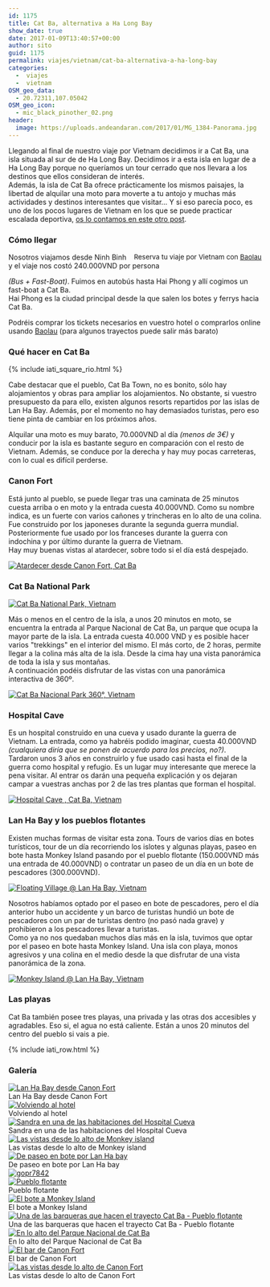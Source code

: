 ```yaml
---
id: 1175
title: Cat Ba, alternativa a Ha Long Bay
show_date: true
date: 2017-01-09T13:40:57+00:00
author: sito
guid: 1175
permalink: viajes/vietnam/cat-ba-alternativa-a-ha-long-bay
categories:
  -  viajes
  -  vietnam
OSM_geo_data:
  - 20.72311,107.05042
OSM_geo_icon:
  - mic_black_pinother_02.png
header:
  image: https://uploads.andeandaran.com/2017/01/MG_1384-Panorama.jpg
---
```


  Llegando al final de nuestro viaje por Vietnam decidimos ir a Cat Ba, una isla situada al sur de de Ha Long Bay. Decidimos ir a esta isla en lugar de a Ha Long Bay porque no queríamos un tour cerrado que nos llevara a los destinos que ellos consideran de interés.<br /> Además, la isla de Cat Ba ofrece prácticamente los mismos paisajes, la libertad de alquilar una moto para moverte a tu antojo y muchas más actividades y destinos interesantes que visitar... Y si eso parecía poco, es uno de los pocos lugares de Vietnam en los que se puede practicar escalada deportiva, <a href="http://www.andeandaran.com/2016/12/28/escalada-deportiva-cat-ba/" target="_blank" rel="noopener">os lo contamos en este otro post</a>.


### Cómo llegar



<!-- Start shortcoder -->

<div id="baolau" style="text-align:center;float: right; margin-left: 15px;">
<span style="font-size: 10pt;">Reserva tu viaje por Vietnam con <a href="https://www.baolau.vn/?source=andeandaran" target="_blank">Baolau</a></span> 


</div><!-- End shortcoder v4.0.3--> 

Nosotros viajamos desde Ninh Binh y el viaje nos costó 240.000VND por persona 

<em>(Bus + Fast-Boat)</em>. Fuimos en autobús hasta Hai Phong y allí cogimos un fast-boat a Cat Ba.<br /> Hai Phong es la ciudad principal desde la que salen los botes y ferrys hacia Cat Ba.



Podréis comprar los tickets necesarios en vuestro hotel o comprarlos online usando <a href="https://www.baolau.vn/?source=andeandaran">Baolau</a> (para algunos trayectos puede salir más barato)


###     Qué hacer en Cat Ba
      
{% include iati_square_rio.html %}

Cabe destacar que el pueblo, Cat Ba Town, no es bonito, sólo hay alojamientos y obras para ampliar los alojamientos. No obstante, si vuestro presupuesto da para ello, existen algunos resorts repartidos por las islas de Lan Ha Bay. Además, por el momento no hay demasiados turistas, pero eso tiene pinta de cambiar en los próximos años.

Alquilar una moto es muy barato, 70.000VND al día<em> (menos de 3€)</em> y conducir por la isla es bastante seguro en comparación con el resto de Vietnam. Además, se conduce por la derecha y hay muy pocas carreteras, con lo cual es difícil perderse.


### Canon Fort

  Está junto al pueblo, se puede llegar tras una caminata de 25 minutos cuesta arriba o en moto y la entrada cuesta 40.000VND. Como su nombre indica, es un fuerte con varios cañones y trincheras en lo alto de una colina. Fue construido por los japoneses durante la segunda guerra mundial. Posteriormente fue usado por los franceses durante la guerra con indochina y por último durante la guerra de Vietnam.<br /> Hay muy buenas vistas al atardecer, sobre todo si el día está despejado.

  <a href="https://www.flickr.com/photos/sitoo/31894651706/in/dateposted/"><img loading="lazy"  src="https://live.staticflickr.com/653/31894651706_66d53bcd86_c.jpg" alt="Atardecer desde Canon Fort, Cat Ba" /></a>


###     Cat Ba National Park
  <a href="https://www.flickr.com/photos/sitoo/31100352883/in/dateposted/"><img loading="lazy"  src="https://live.staticflickr.com/431/31100352883_af36e00a19_c.jpg" alt="Cat Ba National Park, Vietnam"  /></a>

  Más o menos en el centro de la isla, a unos 20 minutos en moto, se encuentra la entrada al Parque Nacional de Cat Ba, un parque que ocupa la mayor parte de la isla. La entrada cuesta 40.000 VND y es posible hacer varios "trekkings" en el interior del mismo. El más corto, de 2 horas, permite llegar a la colina más alta de la isla. Desde la cima hay una vista panorámica de toda la isla y sus montañas.<br /> A continuación podéis disfrutar de las vistas con una panorámica interactiva de 360º.

  <a data-flickr-embed="true" data-vr="true" href="https://www.flickr.com/photos/sitoo/31898995972/" title="Cat Ba Nacional Park 360°, Vietnam by Sitoo, on Flickr"><img loading="lazy"  src="https://live.staticflickr.com/782/31898995972_822cd30f07_c.jpg" alt="Cat Ba Nacional Park 360°, Vietnam" /></a>


###     Hospital Cave

  Es un hospital construido en una cueva y usado durante la guerra de Vietnam. La entrada, como ya habréis podido imaginar, cuesta 40.000VND <em>(cualquiera diría que se ponen de acuerdo para los precios, no?)</em>.<br /> Tardaron unos 3 años en construirlo y fue usado casi hasta el final de la guerra como hospital y refugio. Es un lugar muy interesante que merece la pena visitar. Al entrar os darán una pequeña explicación y os dejaran campar a vuestras anchas por 2 de las tres plantas que forman el hospital.



  <a href="https://www.flickr.com/photos/sitoo/31180020564/in/dateposted/"><img loading="lazy"  src="https://live.staticflickr.com/406/31180020564_ea06818a15_c.jpg" alt="Hospital Cave , Cat Ba, Vietnam"  /></a>


###     Lan Ha Bay y los pueblos flotantes

  Existen muchas formas de visitar esta zona. Tours de varios días en botes turísticos, tour de un día recorriendo los islotes y algunas playas, paseo en bote hasta Monkey Island pasando por el pueblo flotante (150.000VND más una entrada de 40.000VND) o contratar un paseo de un día en un bote de pescadores (300.000VND).

  <a href="https://www.flickr.com/photos/sitoo/31984244316/in/dateposted/"><img loading="lazy"  src="https://live.staticflickr.com/601/31984244316_dff7832eee_c.jpg" alt="Floating Village @ Lan Ha Bay, Vietnam" /></a>

  Nosotros habíamos optado por el paseo en bote de pescadores, pero el día anterior hubo un accidente y un barco de turistas hundió un bote de pescadores con un par de turistas dentro (no pasó nada grave) y prohibieron a los pescadores llevar a turistas.<br /> Como ya no nos quedaban muchos días más en la isla, tuvimos que optar por el paseo en bote hasta Monkey Island. Una isla con playa, monos agresivos y una colina en el medio desde la que disfrutar de una vista panorámica de la zona.

  <a data-flickr-embed="true" data-vr="true" href="https://www.flickr.com/photos/sitoo/31179921064/" title="Monkey Island @ Lan Ha Bay, Vietnam by Sitoo, on Flickr"><img loading="lazy"  src="https://live.staticflickr.com/418/31179921064_e3b48cdb56_c.jpg" alt="Monkey Island @ Lan Ha Bay, Vietnam" /></a>

###     Las playas

  Cat Ba también posee tres playas, una privada y las otras dos accesibles y agradables. Eso si, el agua no está caliente. Están a unos 20 minutos del centro del pueblo si vais a pie.

{% include iati_row.html %}

###     Galería

<div>
  <div>
    <a href="https://uploads.andeandaran.com/2016/12/MG_1269.jpg">
    <img loading="lazy"  src="https://uploads.andeandaran.com/2016/12/MG_1269.jpg" title="_mg_1269" alt="Lan Ha Bay desde Canon Fort" /> </a>   
    <div>
      Lan Ha Bay desde Canon Fort
    </div>
  </div>
  <div>
    <a href="https://uploads.andeandaran.com/2017/01/GOPR7867.jpg">
    <img loading="lazy"  src="https://uploads.andeandaran.com/2017/01/GOPR7867.jpg" title="gopr7867" alt="Volviendo al hotel" /> </a>   
    <div>
      Volviendo al hotel
    </div>
  </div>
  <div>
    <a href="https://uploads.andeandaran.com/2017/01/MG_1339.jpg">
    <img loading="lazy"  src="https://uploads.andeandaran.com/2017/01/MG_1339.jpg" title="_mg_1339" alt="Sandra en una de las habitaciones del Hospital Cueva"  /> </a>
    <div>
      Sandra en una de las habitaciones del Hospital Cueva
    </div>
  </div>
  <div>
    <a href="https://uploads.andeandaran.com/2016/12/MG_1382.jpg">
    <img loading="lazy"  src="https://uploads.andeandaran.com/2016/12/MG_1382.jpg" title="_mg_1382" alt="Las vistas desde lo alto de Monkey island" /> </a>     
    <div>
      Las vistas desde lo alto de Monkey island
    </div>
  </div>
  <div>
    <a href="https://uploads.andeandaran.com/2017/01/MG_1372.jpg">
    <img loading="lazy"  src="https://uploads.andeandaran.com/2017/01/MG_1372.jpg" title="_mg_1372" alt="De paseo en bote por Lan Ha bay" /> </a>
    <div>
      De paseo en bote por Lan Ha bay
    </div>
  </div>
  <div>
    <a href="https://uploads.andeandaran.com/2017/01/GOPR7842.jpg">
    <img loading="lazy"  src="https://uploads.andeandaran.com/2017/01/GOPR7842.jpg" title="gopr7842" alt="gopr7842"  /> </a>
  </div>
  <div>
    <a href="https://uploads.andeandaran.com/2016/12/MG_1396.jpg">
    <img loading="lazy"  src="https://uploads.andeandaran.com/2016/12/MG_1396.jpg" title="_mg_1396" alt="Pueblo flotante" /> </a>
    <div>
      Pueblo flotante
    </div>
  </div>
  <div>
    <a href="https://uploads.andeandaran.com/2017/01/MG_1356.jpg">
    <img loading="lazy"  src="https://uploads.andeandaran.com/2017/01/MG_1356.jpg" title="_mg_1356" alt="El bote a Monkey Island" /> </a>   
    <div>
      El bote a Monkey Island
    </div>
  </div>
  <div>
    <a href="https://uploads.andeandaran.com/2016/12/MG_1350.jpg">
    <img loading="lazy"  src="https://uploads.andeandaran.com/2016/12/MG_1350.jpg" title="_mg_1350" alt="Una de las barqueras que hacen el trayecto Cat Ba - Pueblo flotante"  /> </a>    
    <div>
      Una de las barqueras que hacen el trayecto Cat Ba - Pueblo flotante
    </div>
  </div>
  <div>
    <a href="https://uploads.andeandaran.com/2017/01/GOPR7848.jpg">
    <img loading="lazy"  src="https://uploads.andeandaran.com/2017/01/GOPR7848.jpg" title="gopr7848" alt="En lo alto del Parque Nacional de Cat Ba"  /> </a>  
    <div>
      En lo alto del Parque Nacional de Cat Ba
    </div>
  </div>
  <div>
    <a href="https://uploads.andeandaran.com/2017/01/GOPR7840.jpg">
    <img loading="lazy"  src="https://uploads.andeandaran.com/2017/01/GOPR7840.jpg" title="gopr7840" alt="El bar de Canon Fort"  /> </a>   
    <div>
      El bar de Canon Fort
    </div>
  </div>
  <div>
    <a href="https://uploads.andeandaran.com/2016/12/MG_1285.jpg">
    <img loading="lazy"  src="https://uploads.andeandaran.com/2016/12/MG_1285.jpg" title="_mg_1285" alt="Las vistas desde lo alto de Canon Fort"  /> </a>   
    <div>
      Las vistas desde lo alto de Canon Fort
    </div>
  </div>
</div>